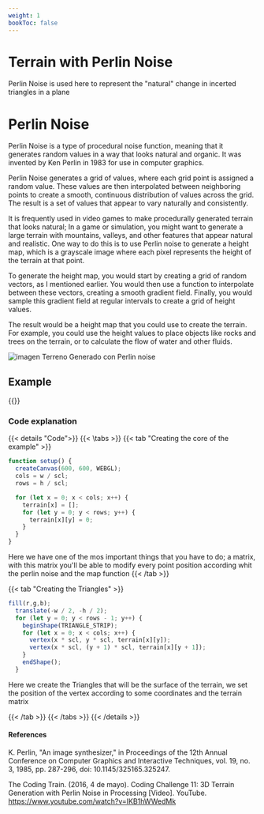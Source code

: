 ```yaml
---
weight: 1
bookToc: false
---
```


# Terrain with Perlin Noise

Perlin Noise is used here to represent the "natural" change in incerted triangles in a plane

# Perlin Noise

Perlin Noise is a type of procedural noise function, meaning that it generates random values in a way that looks natural and organic. It was invented by Ken Perlin in 1983 for use in computer graphics.

Perlin Noise generates a grid of values, where each grid point is assigned a random value. These values are then interpolated between neighboring points to create a smooth, continuous distribution of values across the grid. The result is a set of values that appear to vary naturally and consistently.


It is frequently used in video games to make procedurally generated terrain that looks natural; In a game or simulation, you might want to generate a large terrain with mountains, valleys, and other features that appear natural and realistic. One way to do this is to use Perlin noise to generate a height map, which is a grayscale image where each pixel represents the height of the terrain at that point.

To generate the height map, you would start by creating a grid of random vectors, as I mentioned earlier. You would then use a function to interpolate between these vectors, creating a smooth gradient field. Finally, you would sample this gradient field at regular intervals to create a grid of height values.

The result would be a height map that you could use to create the terrain. For example, you could use the height values to place objects like rocks and trees on the terrain, or to calculate the flow of water and other fluids.

![imagen Terreno Generado con Perlin noise](/showcase/assets/image/Fractal_terrain_texture.jpg)

## Example

{{<p5-iframe ver="1.4.2" sketch="/showcase/sketches/terrain_generator.js" width="600" height="600" marginHeight="0" marginWidth="0" frameBorder="0" scrolling="no">}}

### Code explanation

{{< details "Code">}}
{{< \tabs >}}
{{< tab "Creating the core of the example" >}}
```js
function setup() {
  createCanvas(600, 600, WEBGL);
  cols = w / scl;
  rows = h / scl;

  for (let x = 0; x < cols; x++) {
    terrain[x] = [];
    for (let y = 0; y < rows; y++) {
      terrain[x][y] = 0; 
    }
  }
}
```
Here we have one of the mos important things that you have to do; a matrix, with this matrix you'll be able to modify every point position according whit the perlin noise and the map function
{{< /tab >}}

{{< tab "Creating the Triangles" >}}
```js
fill(r,g,b);
  translate(-w / 2, -h / 2);
  for (let y = 0; y < rows - 1; y++) {
    beginShape(TRIANGLE_STRIP);
    for (let x = 0; x < cols; x++) {
      vertex(x * scl, y * scl, terrain[x][y]);
      vertex(x * scl, (y + 1) * scl, terrain[x][y + 1]);
    }
    endShape();
  }
```

Here we create the Triangles that will be the surface of the terrain, we set the position of the vertex according to some coordinates and the terrain matrix

{{< /tab >}}
{{< /tabs >}}
{{< /details >}}


#### References

K. Perlin, "An image synthesizer," in Proceedings of the 12th Annual Conference on Computer Graphics and Interactive Techniques, vol. 19, no. 3, 1985, pp. 287-296, doi: 10.1145/325165.325247.

The Coding Train. (2016, 4 de mayo). Coding Challenge 11: 3D Terrain Generation with Perlin Noise in Processing [Video]. YouTube. https://www.youtube.com/watch?v=IKB1hWWedMk

